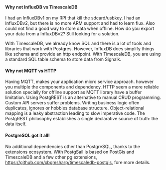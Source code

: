 
#### Why not InfluxDB vs TimescaleDB
I had an InfluxDBv1 on my RPI that kill the sdcard/usbkey. I had an InfluxDBv2, but there is no more ARM support and had to learn flux. Also could not find a good way to store data when offline. How do you export your data from a InfluxDBv2? Still looking for a solution.

With TimescaleDB, we already know SQL and there is a lot of tools and libraries that work with Postgres.
However, InfluxDB does simplify things like schema and provide an http endpoint.
With TimescaleDB, you are using a standard SQL table schema to store data from Signalk.

#### Why not MQTT vs HTTP 
Having MQTT, makes your application micro service approach. however you multiple the components and dependency. HTTP seem a more reliable solution specially for offline support as MQTT library have a buffer limitation.
Using PostgREST is an alternative to manual CRUD programming. Custom API servers suffer problems. Writing business logic often duplicates, ignores or hobbles database structure. Object-relational mapping is a leaky abstraction leading to slow imperative code. The PostgREST philosophy establishes a single declarative source of truth: the data itself.

#### PostgreSQL got it all!
No additional dependencies other than PostgreSQL, thanks to the extensions ecosystem.
With PostgSail is based on PostGis and TimescaleDB and a few other pg extensions, https://github.com/xbgmsharp/timescaledb-postgis, fore more details.

